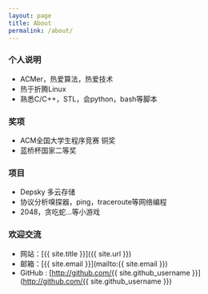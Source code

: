 ```yaml
---
layout: page
title: About
permalink: /about/
---
```


### 个人说明

* ACMer，热爱算法，热爱技术
* 热于折腾Linux
* 熟悉C/C++，STL，会python，bash等脚本

### 奖项
* ACM全国大学生程序竞赛 铜奖
* 蓝桥杯国家二等奖

### 项目
* Depsky 多云存储
* 协议分析嗅探器，ping，traceroute等网络编程
* 2048，贪吃蛇...等小游戏

### 欢迎交流

* 网站：[{{ site.title }}]({{ site.url }})
* 邮箱：[{{ site.email }}](mailto:{{ site.email }})
* GitHub : [http://github.com/{{ site.github_username }}](http://github.com/{{ site.github_username }})
